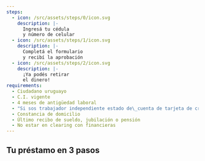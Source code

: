 ```yaml
---
steps:
  - icon: /src/assets/steps/0/icon.svg
    description: |-
      Ingresá tu cédula
      y número de celular
  - icon: /src/assets/steps/1/icon.svg
    description: |-
      Completá el formulario
      y recibí la aprobación
  - icon: /src/assets/steps/2/icon.svg
    description: |-
      ¡Ya podés retirar
      el dinero!
requirements:
  - Ciudadano uruguayo
  - C.I. vigente
  - 4 meses de antigüedad laboral
  - "Si sos trabajador independiente estado de\_cuenta de tarjeta de crédito"
  - Constancia de domicilio
  - Último recibo de sueldo, jubilación o pensión
  - No estar en clearing con financieras
---
```

## Tu préstamo en **3 pasos**
